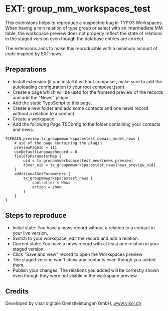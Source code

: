 EXT: group_mm_workspaces_test
==========================================
This extensions helps to reproduce a suspected bug in TYPO3 Workspaces. When having a m:n relation of type group or select with an intermediate MM table, the workspace preview does not properly reflect the state of relations in the staged version even though the database entries are correct.

The extensions aims to make this reproducible with a minimum amount of code inspired by EXT:news.

Preparations
------------
* Install extension (if you install it without composer, make sure to add the autoloading configuration to your root composer.json)
* Create a page which will be used for the frontend preview of the records and add the "News" plugin.
* Add the static TypoScript to this page.
* Create a new folder and add some contacts and one news record without a relation to a contact.
* Create a workspace
* Add the following Page TSConfig to the folder containing your contacts and news:

```
TCEMAIN.preview.tx_groupmmworkspacestest_domain_model_news {
	# uid of the page containing the plugin
	previewPageId = 111
	useDefaultLanguageRecord = 0
	fieldToParameterMap {
		uid = tx_groupmmworkspacestest_news[news_preview]
		t3ver_oid = tx_groupmmworkspacestest_news[news_preview_oid]
	}
	additionalGetParameters {
		tx_groupmmworkspacestest_news {
			controller = News
			action = show
		}
	}
}
```

Steps to reproduce
---------------
* Initial state: You have a news record without a relation to a contact in your live version.
* Switch to your workspace, edit the record and add a relation.
* Current state: You have a news record with at least one relation in your staged version.
* Click "Save and view" record to open the Workspaces preview
* The staged version won't show any contacts even though you added them.
* Publish your changes: The relations you added will be correctly shown even though they were not visible in the workspace preview.

Credits
--------
Developed by visol digitale Dienstleistungen GmbH, www.visol.ch